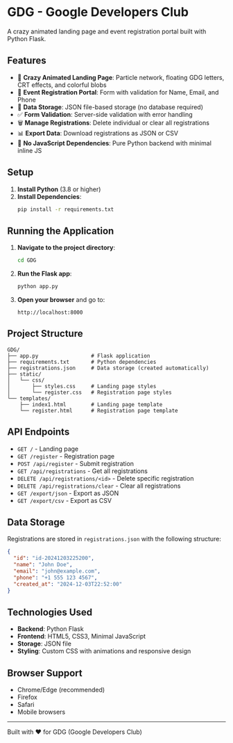 # GDG - Google Developers Club

A crazy animated landing page and event registration portal built with Python Flask.

## Features

- 🎨 **Crazy Animated Landing Page**: Particle network, floating GDG letters, CRT effects, and colorful blobs
- 📝 **Event Registration Portal**: Form with validation for Name, Email, and Phone
- 💾 **Data Storage**: JSON file-based storage (no database required)
- ✅ **Form Validation**: Server-side validation with error handling
- 🗑️ **Manage Registrations**: Delete individual or clear all registrations
- 📊 **Export Data**: Download registrations as JSON or CSV
- 🎯 **No JavaScript Dependencies**: Pure Python backend with minimal inline JS

## Setup

1. **Install Python** (3.8 or higher)
2. **Install Dependencies**:
   ```bash
   pip install -r requirements.txt
   ```

## Running the Application

1. **Navigate to the project directory**:
   ```bash
   cd GDG
   ```

2. **Run the Flask app**:
   ```bash
   python app.py
   ```

3. **Open your browser** and go to:
   ```
   http://localhost:8000
   ```

## Project Structure

```
GDG/
├── app.py                 # Flask application
├── requirements.txt       # Python dependencies
├── registrations.json     # Data storage (created automatically)
├── static/
│   └── css/
│       ├── styles.css     # Landing page styles
│       └── register.css   # Registration page styles
└── templates/
    ├── index1.html        # Landing page template
    └── register.html      # Registration page template
```

## API Endpoints

- `GET /` - Landing page
- `GET /register` - Registration page
- `POST /api/register` - Submit registration
- `GET /api/registrations` - Get all registrations
- `DELETE /api/registrations/<id>` - Delete specific registration
- `DELETE /api/registrations/clear` - Clear all registrations
- `GET /export/json` - Export as JSON
- `GET /export/csv` - Export as CSV

## Data Storage

Registrations are stored in `registrations.json` with the following structure:
```json
{
  "id": "id-20241203225200",
  "name": "John Doe",
  "email": "john@example.com",
  "phone": "+1 555 123 4567",
  "created_at": "2024-12-03T22:52:00"
}
```

## Technologies Used

- **Backend**: Python Flask
- **Frontend**: HTML5, CSS3, Minimal JavaScript
- **Storage**: JSON file
- **Styling**: Custom CSS with animations and responsive design

## Browser Support

- Chrome/Edge (recommended)
- Firefox
- Safari
- Mobile browsers

---

Built with ❤️ for GDG (Google Developers Club) 